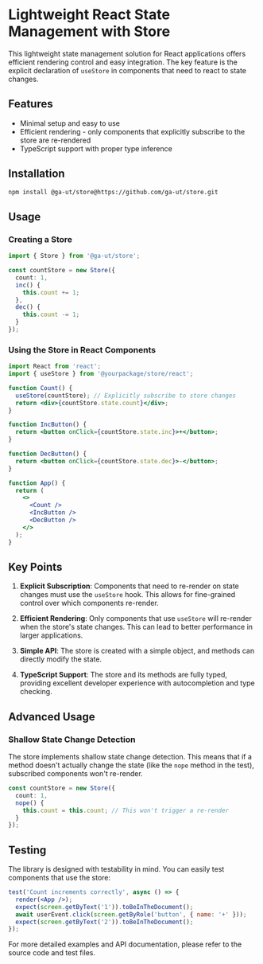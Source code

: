 # Lightweight React State Management with Store

This lightweight state management solution for React applications offers efficient rendering control and easy integration. The key feature is the explicit declaration of `useStore` in components that need to react to state changes.

## Features

- Minimal setup and easy to use
- Efficient rendering - only components that explicitly subscribe to the store are re-rendered
- TypeScript support with proper type inference

## Installation

```bash
npm install @ga-ut/store@https://github.com/ga-ut/store.git
```

## Usage

### Creating a Store

```typescript
import { Store } from '@ga-ut/store';

const countStore = new Store({
  count: 1,
  inc() {
    this.count += 1;
  },
  dec() {
    this.count -= 1;
  }
});
```

### Using the Store in React Components

```jsx
import React from 'react';
import { useStore } from '@yourpackage/store/react';

function Count() {
  useStore(countStore); // Explicitly subscribe to store changes
  return <div>{countStore.state.count}</div>;
}

function IncButton() {
  return <button onClick={countStore.state.inc}>+</button>;
}

function DecButton() {
  return <button onClick={countStore.state.dec}>-</button>;
}

function App() {
  return (
    <>
      <Count />
      <IncButton />
      <DecButton />
    </>
  );
}
```

## Key Points

1. **Explicit Subscription**: Components that need to re-render on state changes must use the `useStore` hook. This allows for fine-grained control over which components re-render.

2. **Efficient Rendering**: Only components that use `useStore` will re-render when the store's state changes. This can lead to better performance in larger applications.

3. **Simple API**: The store is created with a simple object, and methods can directly modify the state.

4. **TypeScript Support**: The store and its methods are fully typed, providing excellent developer experience with autocompletion and type checking.

## Advanced Usage

### Shallow State Change Detection

The store implements shallow state change detection. This means that if a method doesn't actually change the state (like the `nope` method in the test), subscribed components won't re-render.

```typescript
const countStore = new Store({
  count: 1,
  nope() {
    this.count = this.count; // This won't trigger a re-render
  }
});
```

## Testing

The library is designed with testability in mind. You can easily test components that use the store:

```jsx
test('Count increments correctly', async () => {
  render(<App />);
  expect(screen.getByText('1')).toBeInTheDocument();
  await userEvent.click(screen.getByRole('button', { name: '+' }));
  expect(screen.getByText('2')).toBeInTheDocument();
});
```

For more detailed examples and API documentation, please refer to the source code and test files.
